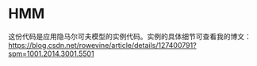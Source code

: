 # HMM
这份代码是应用隐马尔可夫模型的实例代码。实例的具体细节可查看我的博文：
https://blog.csdn.net/rowevine/article/details/127400791?spm=1001.2014.3001.5501


